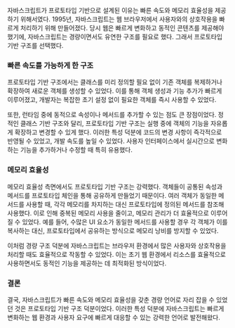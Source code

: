 자바스크립트가 프로토타입 기반으로 설계된 이유는 빠른 속도와 메모리 효율성을 제공하기 위해서였다. 1995년, 자바스크립트는 웹 브라우저에서 사용자와의 상호작용을 빠르게 처리하기 위해 만들어졌다. 당시 웹은 빠르게 변화하고 동적인 콘텐츠를 제공해야 했기에, 자바스크립트는 경량이면서도 유연한 구조를 필요로 했다. 그래서 프로토타입 기반 구조를 선택했다.

### 빠른 속도를 가능하게 한 구조

프로토타입 기반 구조에서는 클래스를 미리 정의할 필요 없이 기존 객체를 복제하거나 확장하여 새로운 객체를 생성할 수 있었다. 이를 통해 객체 생성과 기능 추가가 빠르게 이루어졌고, 개발자는 복잡한 초기 설정 없이 필요한 객체를 즉시 사용할 수 있었다.

또한, 런타임 중에 동적으로 속성이나 메서드를 추가할 수 있는 점도 큰 장점이었다. 정적인 클래스 기반 구조와 달리, 프로토타입 기반 구조는 실행 중에 객체의 기능을 자유롭게 확장하고 변경할 수 있게 했다. 이러한 특성 덕분에 코드의 변경 사항이 즉각적으로 반영될 수 있었고, 개발 속도를 높일 수 있었다. 사용자 인터페이스에서 실시간으로 변화하는 기능을 추가하거나 수정할 때 특히 유용했다.

### 메모리 효율성

메모리 효율성 측면에서도 프로토타입 기반 구조는 강력했다. 객체들이 공통된 속성과 메서드를 프로토타입 체인을 통해 공유하게 만들었기 때문이다. 여러 객체가 동일한 메서드를 사용할 때, 각각 메모리를 차지하는 대신 프로토타입에 정의된 메서드를 참조해 사용했다. 이로 인해 중복된 메모리 사용을 줄이고, 메모리 관리가 더 효율적으로 이루어질 수 있었다. 예를 들어, 수많은 UI 요소가 동일한 메서드를 사용할 경우 각 객체가 이를 복사하는 대신, 프로토타입에서 공유하는 방식으로 메모리 낭비를 방지할 수 있었다.

이처럼 경량 구조 덕분에 자바스크립트는 브라우저 환경에서 많은 사용자와 상호작용을 처리할 때도 효율적으로 작동할 수 있었다. 이는 초기 웹 환경에서 리소스를 효율적으로 사용하면서도 동적인 기능을 제공하는 데 최적화된 방식이었다.

### 결론

결국, 자바스크립트가 빠른 속도와 메모리 효율성을 갖춘 경량 언어로 자리 잡을 수 있었던 것은 프로토타입 기반 구조 덕분이었다. 이러한 특성 덕분에 자바스크립트는 빠르게 변화하는 웹 환경과 사용자 요구에 빠르게 대응할 수 있는 강력한 언어로 발전해왔다.
